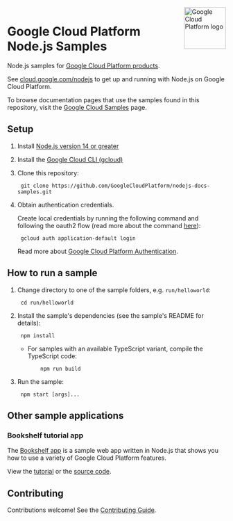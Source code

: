 <img src="https://avatars2.githubusercontent.com/u/2810941?v=3&s=96" alt="Google Cloud Platform logo" title="Google Cloud Platform" align="right" height="96" width="96"/>

# Google Cloud Platform Node.js Samples

Node.js samples for [Google Cloud Platform products][cloud].

See [cloud.google.com/nodejs][cloud_nodejs] to get up and running with Node.js
on Google Cloud Platform.

To browse documentation pages that use the samples found in this repository,
visit the [Google Cloud Samples][cloud_samples] page.

[cloud]: https://cloud.google.com/
[cloud_nodejs]: https://cloud.google.com/nodejs/
[cloud_samples]: https://cloud.google.com/docs/samples?language=nodejs%2Ctypescript

## Setup

1. Install [Node.js version 14 or greater][node]
1. Install the [Google Cloud CLI (gcloud)][gcloud]
1. Clone this repository:

        git clone https://github.com/GoogleCloudPlatform/nodejs-docs-samples.git

1. Obtain authentication credentials.

    Create local credentials by running the following command and following the
    oauth2 flow (read more about the command [here][auth_command]):

        gcloud auth application-default login

    Read more about [Google Cloud Platform Authentication][gcp_auth].

[node]: https://nodejs.org/
[gcloud]: https://cloud.google.com/sdk/docs/install
[auth_command]: https://cloud.google.com/sdk/gcloud/reference/auth/application-default/login
[gcp_auth]: https://cloud.google.com/docs/authentication#projects_and_resources

## How to run a sample

1. Change directory to one of the sample folders, e.g. `run/helloworld`:

        cd run/helloworld

1. Install the sample's dependencies (see the sample's README for details):

        npm install

      * For samples with an available TypeScript variant, compile the 
      TypeScript code:
   
                npm run build

1. Run the sample:

        npm start [args]...

## Other sample applications

### Bookshelf tutorial app

The [Bookshelf app][bookshelf_docs] is a sample web app written in Node.js that
shows you how to use a variety of Google Cloud Platform features.

View the [tutorial][bookshelf_docs] or the [source code][bookshelf_code].

[bookshelf_docs]: https://cloud.google.com/nodejs/getting-started/tutorial-app
[bookshelf_code]: https://github.com/GoogleCloudPlatform/nodejs-getting-started

## Contributing

Contributions welcome! See the [Contributing Guide][contrib].

[contrib]: CONTRIBUTING.md
